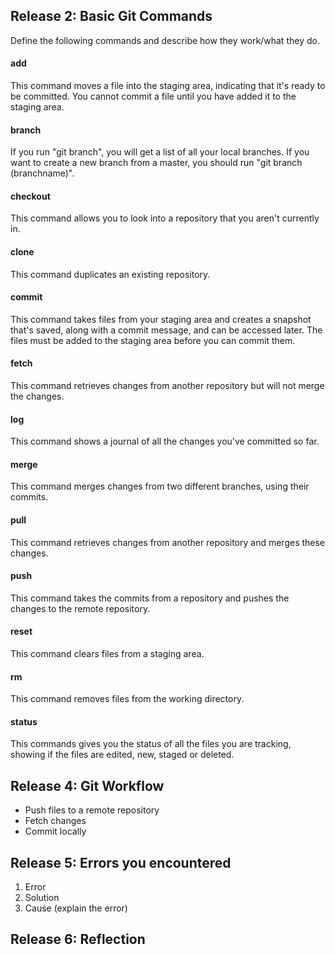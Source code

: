 ## Release 2: Basic Git Commands
Define the following commands and describe how they work/what they do.  

#### add
This command moves a file into the staging area, indicating that it's ready to be committed. You cannot commit a file until you have added it to the staging area. 

#### branch
If you run "git branch", you will get a list of all your local branches. If you want to create a new branch from a master, you should run "git branch (branchname)".

#### checkout
This command allows you to look into a repository that you aren't currently in. 

#### clone
This command duplicates an existing repository. 

#### commit
This command takes files from your staging area and creates a snapshot that's saved, along with a commit message, and can be accessed later. The files must be added to the staging area before you can commit them. 

#### fetch
This command retrieves changes from another repository but will not merge the changes. 

#### log
This command shows a journal of all the changes you've committed so far.

#### merge
This command merges changes from two different branches, using their commits.

#### pull
This command retrieves changes from another repository and merges these changes. 

#### push
This command takes the commits from a repository and pushes the changes to the remote repository. 

#### reset
This command clears files from a staging area. 

#### rm
This command removes files from the working directory. 

#### status
This commands gives you the status of all the files you are tracking, showing if the files are edited, new, staged or deleted. 

## Release 4: Git Workflow

- Push files to a remote repository
- Fetch changes
- Commit locally

## Release 5: Errors you encountered
1. Error
2. Solution
3. Cause (explain the error)

## Release 6: Reflection
